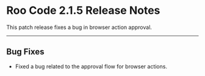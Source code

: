 # Roo Code 2.1.5 Release Notes

This patch release fixes a bug in browser action approval.

---

## Bug Fixes

*   Fixed a bug related to the approval flow for browser actions.